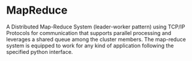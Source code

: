 # MapReduce
A Distributed Map-Reduce System (leader-worker pattern) using TCP/IP Protocols  for communication that supports parallel processing and leverages a shared queue among the cluster members. The map-reduce system is equipped to work for any kind of application following the specified python interface.
